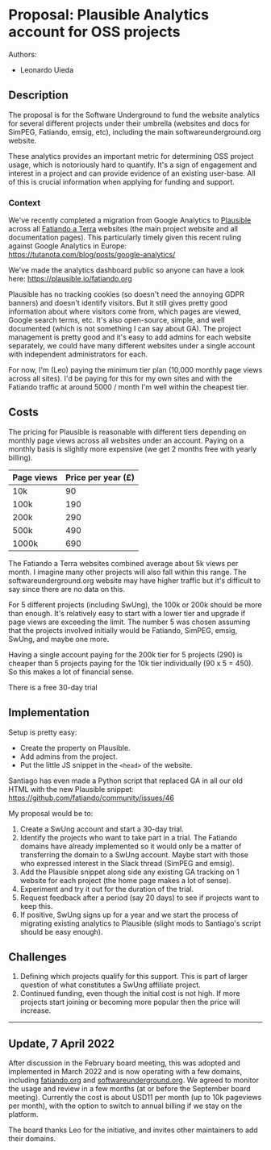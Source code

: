 # Proposal: Plausible Analytics account for OSS projects

Authors:
* Leonardo Uieda

## Description

The proposal is for the Software Underground to fund the website analytics for
several different projects under their umbrella (websites and docs for SimPEG,
Fatiando, emsig, etc), including the main softwareunderground.org website.

These analytics provides an important metric for determining OSS project usage,
which is notoriously hard to quantify. It's a sign of engagement and interest
in a project and can provide evidence of an existing user-base. All of this is
crucial information when applying for funding and support.

### Context

We've recently completed a migration from Google Analytics to
[Plausible](https://plausible.io/) across all
[Fatiando a Terra](https://www.fatiando.org/) websites
(the main project website and all documentation pages).
This particularly
timely given this recent ruling against Google Analytics in Europe:
https://tutanota.com/blog/posts/google-analytics/

We've made the analytics dashboard public so anyone can have a look here:
https://plausible.io/fatiando.org

Plausible has no tracking cookies (so doesn't need the annoying GDPR banners)
and doesn't identify visitors.
But it still gives pretty good information about where visitors come from,
which pages are viewed, Google search terms, etc.
It's also open-source, simple, and well documented (which is not something I
can say about GA).
The project management is pretty good and it's easy to add admins for each
website separately, we could have many different websites under a single
account with independent administrators for each.

For now, I'm (Leo) paying the minimum tier plan (10,000 monthly page views
across all sites). I'd be paying for this for my own sites and with the
Fatiando traffic at around 5000 / month I'm well within the cheapest tier.

## Costs

The pricing for Plausible is reasonable with different tiers depending on
monthly page views across all websites under an account.
Paying on a monthly basis is slightly more expensive (we get 2 months free with
yearly billing).

| Page views | Price per year (£) |
|:-----------|--------------------|
| 10k | 90 |
| 100k | 190 |
| 200k | 290 |
| 500k | 490 |
| 1000k | 690 |

The Fatiando a Terra websites combined average about 5k views per month.
I imagine many other projects will also fall within this range.
The softwareunderground.org website may have higher traffic but it's difficult
to say since there are no data on this.

For 5 different projects (including SwUng), the 100k or 200k should be more
than enough. It's relatively easy to start with a lower tier and upgrade if
page views are exceeding the limit.
The number 5 was chosen assuming that the projects involved initially would be
Fatiando, SimPEG, emsig, SwUng, and maybe one more.

Having a single account paying for the 200k tier for 5 projects (290) is
cheaper than 5 projects paying for the 10k tier individually (90 x 5 = 450).
So this makes a lot of financial sense.

There is a free 30-day trial

## Implementation

Setup is pretty easy:

* Create the property on Plausible.
* Add admins from the project.
* Put the little JS snippet in the `<head>` of the website.

Santiago has even made a Python script that replaced GA in all our old HTML
with the new Plausible snippet:
https://github.com/fatiando/community/issues/46

My proposal would be to:

1. Create a SwUng account and start a 30-day trial.
1. Identify the projects who want to take part in a trial. The Fatiando domains have already implemented so it would only be a matter of transferring the domain to a SwUng account. Maybe start with those who expressed interest in the Slack thread (SimPEG and emsig).
1. Add the Plausible snippet along side any existing GA tracking on 1 website for each project (the home page makes a lot of sense).
1. Experiment and try it out for the duration of the trial.
1. Request feedback after a period (say 20 days) to see if projects want to keep this.
1. If positive, SwUng signs up for a year and we start the process of migrating existing analytics to Plausible (slight mods to Santiago's script should be easy enough).

## Challenges

1. Defining which projects qualify for this support. This is part of larger question of what constitutes a SwUng affiliate project.
1. Continued funding, even though the initial cost is not high. If more projects start joining or becoming more popular then the price will increase.

----

## Update, 7 April 2022

After discussion in the February board meeting, this was adopted and implemented in March 2022 and is now operating with a few domains, including [fatiando.org](https://plausible.io/fatiando.org) and [softwareunderground.org](https://plausible.io/softwareunderground.org). We agreed to monitor the usage and review in a few months (at or before the September board meeting). Currently the cost is about USD11 per month (up to 10k pageviews per month), with the option to switch to annual billing if we stay on the platform.

The board thanks Leo for the initiative, and invites other maintainers to add their domains.
